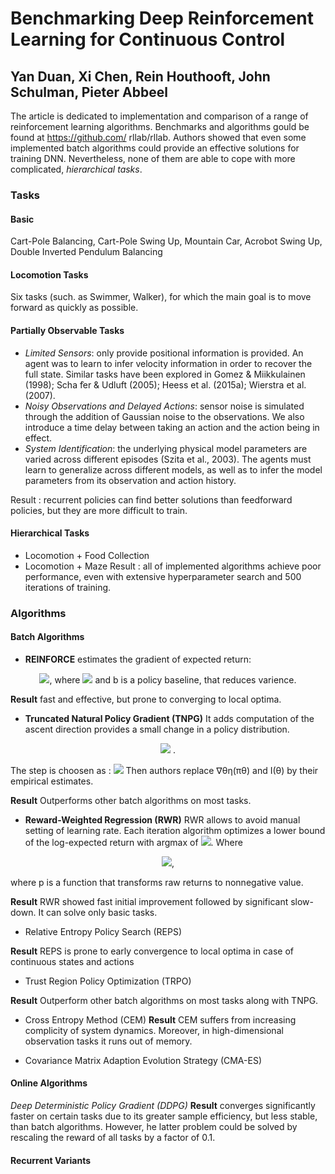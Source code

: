 # Benchmarking Deep Reinforcement Learning for Continuous Control
## Yan Duan, Xi Chen, Rein Houthooft, John Schulman, Pieter Abbeel

The article is dedicated to implementation and comparison of a range of reinforcement learning algorithms. Benchmarks and algorithms gould be found at
https://github.com/ rllab/rllab. Authors showed that even some implemented batch algorithms could provide an effective solutions for training DNN.
Nevertheless, none of them are able to cope with more complicated, _hierarchical tasks_. 

### Tasks

#### Basic
Cart-Pole Balancing, Cart-Pole Swing Up, Mountain Car, Acrobot Swing Up, Double Inverted Pendulum Balancing

#### Locomotion Tasks
Six tasks (such. as Swimmer, Walker), for which the main goal is to move forward as quickly as possible.

#### Partially Observable Tasks
- _Limited Sensors_:  only provide positional information is provided. An agent was to learn to infer velocity information in order to recover the full state. Similar tasks have been explored in Gomez & Miikkulainen (1998); Scha ̈fer & Udluft (2005); Heess et al. (2015a); Wierstra et al. (2007).
- _Noisy Observations and Delayed Actions_: sensor noise is simulated through the addition of Gaussian noise to the observations. We also introduce a time delay between taking an action and the action being in effect.
- _System Identification_: the underlying physical model parameters are varied across different episodes (Szita et al., 2003). The agents must learn to generalize across different models, as well as to infer the model parameters from its observation and action history.

Result :  recurrent policies can find better solutions than feedforward policies,  but they are more difficult to train.

#### Hierarchical Tasks
- Locomotion + Food Collection
- Locomotion + Maze
Result : all of implemented algorithms achieve poor performance, even with extensive hyperparameter search and 500 iterations of training.

### Algorithms

#### Batch Algorithms

- __REINFORCE__ estimates the gradient of expected return:
<p align="center">
 <img src="https://render.githubusercontent.com/render/math?math=\hat{\Delta_{\sigma\mu(\pi_{\sigma})}}=\frac{1}{NT}\sum_{i=1}^{N}\sum_{t=0}^{T}\delta_{\sigma}log \pi(a_{i}^{t}|s_{t}^{i},\theta)(R_{t}^{i}-b_{t}^{i})">, where 
 
 
 <img src="https://render.githubusercontent.com/render/math?math=R_{t}^{i}=\sum_{t^{\prime}=t}^{T}\gamma_{t-t^{\prime}}r_{t}^{i}"> 
 and b is a policy baseline, that reduces varience. 
</p>

__Result__ fast and effective, but prone to converging to local optima. 

- __Truncated Natural Policy Gradient (TNPG)__
It adds computation of the ascent direction provides a small change in a policy distribution. 

<p align="center">
 <img src="https://render.githubusercontent.com/render/math?math=I(\theta^-1)\Delta_{\sigma\mu(\pi_{\sigma})}"> .
 </p>
   
 
  
 The step is choosen as :
<img src="https://render.githubusercontent.com/render/math?math=\alpha=\sqrt{\delta_{KL}(\Delta_{\sigma\mu(\pi_{\sigma})^T}  I(\theta)^{-1}\Delta_{\sigma\mu(\pi_{\sigma})^{-1}})}">
Then authors  replace ∇θη(πθ) and I(θ) by their empirical estimates.

__Result__ Outperforms other batch algorithms on most tasks. 


- __Reward-Weighted Regression (RWR)__
RWR allows to avoid manual setting of learning rate. Each iteration algorithm optimizes a lower bound of the log-expected return with argmax of <img src="https://render.githubusercontent.com/render/math?math=\ell(\theta)">. Where

<p align="center">
<img src="https://render.githubusercontent.com/render/math?math=\ell(\theta)=\frac{1}{NT}\sum_{i=1}^{N}\sum_{t=0}^{T}\delta_{\sigma}log \pi(a_{i}^{t}|s_{t}^{i},\theta)p(R_{t}^{i}-b_{t}^{i})">, 
 
 where p is a function that transforms raw returns to nonnegative value. 
</p>
 
__Result__ RWR showed fast initial improvement followed by significant slow-down. It can solve only basic tasks.


- Relative Entropy Policy Search (REPS)



__Result__  REPS is prone to early convergence to local optima in case of continuous states and actions


- Trust Region Policy Optimization (TRPO)


__Result__  Outperform other batch algorithms on most tasks along with TNPG.


- Cross Entropy Method (CEM)
 __Result__  CEM suffers from increasing complicity of system dynamics. Moreover, in high-dimensional observation tasks it runs out of memory.
 
 
- Covariance Matrix Adaption Evolution Strategy (CMA-ES) 

#### Online Algorithms
_Deep Deterministic Policy Gradient (DDPG)_
__Result__  converges significantly faster on certain tasks due to its greater sample efficiency, but less stable, than batch algorithms. 
However, he latter problem could be solved by rescaling the reward of all tasks by a factor of 0.1. 

#### Recurrent Variants
